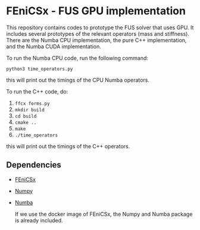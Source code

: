 # FEniCSx - FUS GPU implementation

This repository contains codes to prototype the FUS solver that uses GPU. It includes
several prototypes of the relevant operators (mass and stiffness). There are the 
Numba CPU implementation, the pure C++ implementation, and the Numba CUDA implementation.

To run the Numba CPU code, run the following command:

```python3 time_operators.py```

this will print out the timings of the CPU Numba operators.

To run the C++ code, do:

1. `ffcx forms.py`
2. `mkdir build`
3. `cd build`
4. `cmake ..`
5. `make`
6. `./time_operators`

this will print out the timings of the C++ operators.

## Dependencies

* [FEniCSx](https://github.com/FEniCS/dolfinx)
* [Numpy](https://github.com/numpy/numpy)
* [Numba](https://github.com/numba/numba)

  If we use the docker image of FEniCSx, the Numpy and Numba package is already included.

